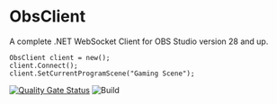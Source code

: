 # ObsClient
A complete .NET WebSocket Client for OBS Studio version 28 and up.  

```
ObsClient client = new();
client.Connect();
client.SetCurrentProgramScene("Gaming Scene");
```


[![Quality Gate Status](https://sonarcloud.io/api/project_badges/measure?project=tinodo_obsclient&metric=alert_status)](https://sonarcloud.io/summary/new_code?id=tinodo_obsclient)
![Build](https://github.com/tinodo/obsclient/actions/workflows/build.yml/badge.svg?branch=main)
